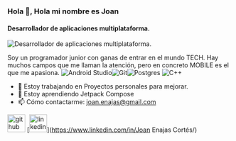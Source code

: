 ### Hola 👋, Hola mi nombre es Joan
#### Desarrollador de aplicaciones multiplataforma.
![Desarrollador de aplicaciones multiplataforma.](https://arturssmirnovs.github.io/github-profile-readme-generator/images/banner.png)

Soy un programador junior con ganas de entrar en el mundo TECH. Hay muchos campos que me llaman la atención, pero en concreto MOBILE es el que me apasiona.
![Android Studio](https://img.shields.io/badge/android%20studio-346ac1?style=for-the-badge&logo=android%20studio&logoColor=white)![Git](https://img.shields.io/badge/git-%23F05033.svg?style=for-the-badge&logo=git&logoColor=white)![Postgres](https://img.shields.io/badge/postgres-%23316192.svg?style=for-the-badge&logo=postgresql&logoColor=white)
![C++](https://img.shields.io/badge/c++-%2300599C.svg?style=for-the-badge&logo=c%2B%2B&logoColor=white)


- 🔭 Estoy trabajando en Proyectos personales para mejorar. 
- 🌱 Estoy aprendiendo Jetpack Compose 
- 📫 Cómo contactarme: joan.enajas@gmail.com 


[<img src='https://cdn.jsdelivr.net/npm/simple-icons@3.0.1/icons/github.svg' alt='github' height='40'>](https://github.com/j0anet)  [<img src='https://cdn.jsdelivr.net/npm/simple-icons@3.0.1/icons/linkedin.svg' alt='linkedin' height='40'>](https://www.linkedin.com/in/Joan Enajas Cortés/)  


